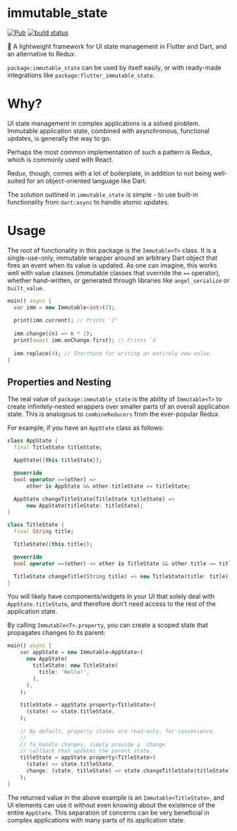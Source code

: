 # immutable_state

[![Pub](https://img.shields.io/pub/v/immutable_state.svg)](https://pub.dartlang.org/packages/immutable_state)
[![build status](https://travis-ci.org/thosakwe/immutable_state.svg)](https://travis-ci.org/thosakwe/immutable_state)

🎯 A lightweight framework for UI state management in Flutter and Dart, and an alternative to Redux.

`package:immutable_state` can be used by itself easily, or with ready-made integrations like
`package:flutter_immutable_state`.

# Why?
UI state management in complex applications is a solved problem. Immutable application state,
combined with asynchronous, functional updates, is generally the way to go.

Perhaps the most common implementation of such a pattern is Redux, which is commonly used with
React.

Redux, though, comes with a lot of boilerplate, in addition to not being well-suited for an
object-oriented language like Dart.

The solution outlined in `immutable_state` is simple - to use built-in functionality from
`dart:async` to handle atomic updates.

# Usage
The root of functionality in this package is the `Immutable<T>` class. It is a single-use-only,
immutable wrapper around an arbitrary Dart object that fires an event when its value is updated. As one
can imagine, this works well with value classes (immutable classes that override the `==` operator),
whether hand-written, or generated through libraries like `angel_serialize` or `built_value`.

```dart
main() async {
  var imm = new Immutable<int>(2);
  
  print(imm.current); // Prints '2'
  
  imm.change((n) => n * 2);
  print(await imm.onChange.first); // Prints `4`
  
  imm.replace(4); // Shorthand for writing an entirely new value.
}
```

## Properties and Nesting
The real value of `package:immutable_state` is the ability of `Immutable<T>` to create infinitely-nested
wrappers over smaller parts of an overall application state. This is analogous to `combineReducers` from
the ever-popular Redux.

For example, if you have an `AppState` class as follows:

```dart
class AppState {
  final TitleState titleState;

  AppState({this.titleState});

  @override
  bool operator ==(other) =>
      other is AppState && other.titleState == titleState;

  AppState changeTitleState(TitleState titleState) =>
      new AppState(titleState: titleState);
}

class TitleState {
  final String title;

  TitleState({this.title});

  @override
  bool operator ==(other) => other is TitleState && other.title == title;

  TitleState changeTitle(String title) => new TitleState(title: title);
}
```

You will likely have components/widgets in your UI that solely deal with `AppState.titleState`, and
therefore don't need access to the rest of the application state.

By calling `Immutable<T>.property`, you can create a scoped state that propagates changes to its parent:

```dart
main() async {
    var appState = new Immutable<AppState>(
      new AppState(
        titleState: new TitleState(
          title: 'Hello!',
        ),
      ),
    );
    
    titleState = appState.property<TitleState>(
      (state) => state.titleState,
    );
    
    // By default, property states are read-only, for convenience.
    //
    // To handle changes, simply provide a `change`
    // callback that updates the parent state.
    titleState = appState.property<TitleState>(
      (state) => state.titleState,
      change: (state, titleState) => state.changeTitleState(titleState),
    );
}
```

The returned value in the above example is an `Immutable<TitleState>`, and UI elements can use
it without even knowing about the existence of the entire `AppState`. This separation of concerns
can be very beneficial in complex applications with many parts of its application state.